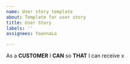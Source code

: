 ```yaml
---
name: User story template
about: Template for user story
title: User Story
labels: ''
assignees: YoannaLa

---
```


As a **CUSTOMER** I **CAN** so **THAT** I can receive x

